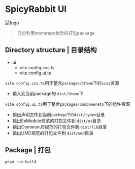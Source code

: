 # SpicyRabbit UI
![logo]('../../../../docs/public/rabbit-small.png')
> 充分利用monorepo优势的打包package

## Directory structure | 目录结构

- ui
    - vite.config.css.ts
    - vite.config.ui.ts

`vite.config.css.ts`用于整合`packages/theme`下的`scss`资源
- 输入到当前package的 `dist/theme`下

`vite.config.ui.ts`用于整合`packages/componenets`下的组件资源
- 输出声明文件到当前`package下的dist/types`目录
- 输出EsModule规范的打包文件到 `dist/es`目录
- 输出CommonJS规范的打包文件到 `dist/lib`目录
- 输出UMD规范的打包文件到 `dist/umd`目录

## Package | 打包

```shell
pnpm run build
```